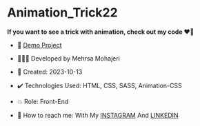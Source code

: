 # Animation_Trick22

**If you want to see a trick with animation, check out my code ♥️👀**  
       

    
- 🔗 [Demo Project](https://mehrsa-mohajeri-developer.github.io/Animation_Trick22/)
  
- 👩🏻‍💻 Developed by Mehrsa Mohajeri 

- 📆 Created: 2023-10-13

- ✔️ Technologies Used: HTML, CSS, SASS, Animation-CSS

- 💥 Role: Front-End

- 📲 How to reach me: With My [INSTAGRAM](https://www.instagram.com/mehrsa_mohajeri_developer) And [LINKEDIN](https://www.linkedin.com/in/mehrsa-mohajeri-developer)
